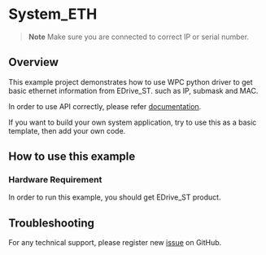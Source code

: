 # System_ETH
> **Note**
> Make sure you are connected to correct IP or serial number.

## Overview

This example project demonstrates how to use WPC python driver to get basic ethernet information from EDrive_ST.
such as IP, submask and MAC.

In order to use API correctly, please refer [documentation](https://wpc-systems-ltd.github.io/WPC_Python_driver_release/).

If you want to build your own system application, try to use this as a basic template, then add your own code.

## How to use this example

### Hardware Requirement

In order to run this example, you should get EDrive_ST product. 

## Troubleshooting

For any technical support, please register new [issue](https://github.com/WPC-Systems-Ltd/WPC_Python_driver_release/issues) on GitHub.